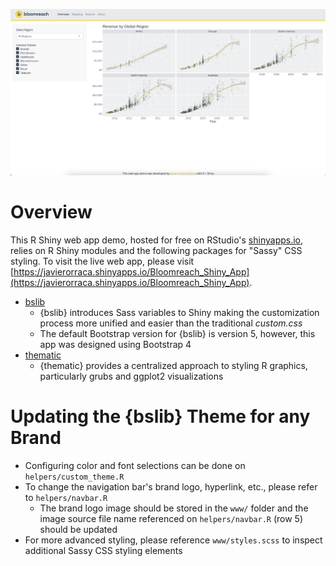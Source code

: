 ![](./www/Shiny_Demo_Preview.png)

# Overview

This R Shiny web app demo, hosted for free on RStudio's [shinyapps.io](https://www.shinyapps.io/), relies on R Shiny modules and the following packages for "Sassy" CSS styling. To visit the live web app, please visit [https://javierorraca.shinyapps.io/Bloomreach_Shiny_App](https://javierorraca.shinyapps.io/Bloomreach_Shiny_App).

* [bslib](https://rstudio.github.io/bslib/)
  * {bslib} introduces Sass variables to Shiny making the customization process more unified and easier than the traditional _custom.css_
  * The default Bootstrap version for {bslib} is version 5, however, this app was designed using Bootstrap 4
* [thematic](https://rstudio.github.io/thematic/)
  * {thematic} provides a centralized approach to styling R graphics, particularly grubs and ggplot2 visualizations

# Updating the {bslib} Theme for any Brand 

* Configuring color and font selections can be done on `helpers/custom_theme.R`
* To change the navigation bar's brand logo, hyperlink, etc., please refer to `helpers/navbar.R`
  * The brand logo image should be stored in the `www/` folder and the image source file name referenced on `helpers/navbar.R` (row 5) should be updated
* For more advanced styling, please reference `www/styles.scss` to inspect additional Sassy CSS styling elements

